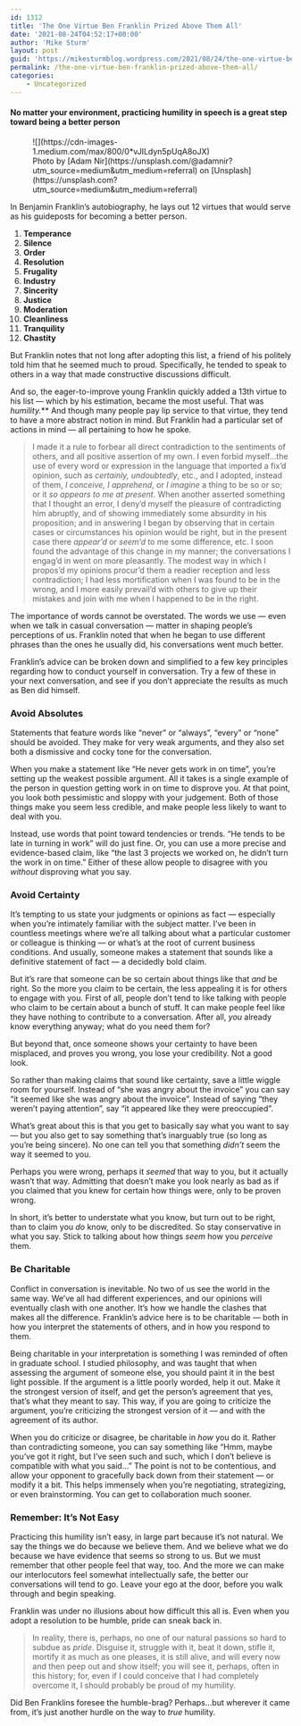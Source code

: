 ```yaml
---
id: 1312
title: 'The One Virtue Ben Franklin Prized Above Them All'
date: '2021-08-24T04:52:17+00:00'
author: 'Mike Sturm'
layout: post
guid: 'https://mikesturmblog.wordpress.com/2021/08/24/the-one-virtue-ben-franklin-prized-above-them-all/'
permalink: /the-one-virtue-ben-franklin-prized-above-them-all/
categories:
    - Uncategorized
---
```


#### No matter your environment, practicing humility in speech is a great step toward being a better person

<figure class="wp-caption">![](https://cdn-images-1.medium.com/max/800/0*vJILdyn5pUqA8oJX)<figcaption class="wp-caption-text">Photo by [Adam Nir](https://unsplash.com/@adamnir?utm_source=medium&utm_medium=referral) on [Unsplash](https://unsplash.com?utm_source=medium&utm_medium=referral)</figcaption></figure>In Benjamin Franklin’s autobiography, he lays out 12 virtues that would serve as his guideposts for becoming a better person.

1. **Temperance**
2. **Silence**
3. **Order**
4. **Resolution**
5. **Frugality**
6. **Industry**
7. **Sincerity**
8. **Justice**
9. **Moderation**
10. **Cleanliness**
11. **Tranquility**
12. **Chastity**

But Franklin notes that not long after adopting this list, a friend of his politely told him that he seemed much to proud. Specifically, he tended to speak to others in a way that made constructive discussions difficult.

And so, the eager-to-improve young Franklin quickly added a 13th virtue to his list — which by his estimation, became the most useful. That was **humility*.*** And though many people pay lip service to that virtue, they tend to have a more abstract notion in mind. But Franklin had a particular set of actions in mind — all pertaining to how he spoke.

> I made it a rule to forbear all direct contradiction to the sentiments of others, and all positive assertion of my own. I even forbid myself…the use of every word or expression in the language that imported a fix’d opinion, such as *certainly, undoubtedly*, etc., and I adopted, instead of them, *I conceive, I apprehend*, or *I imagine* a thing to be so or so; or it *so appears to me at present*. When another asserted something that I thought an error, I deny’d myself the pleasure of contradicting him abruptly, and of showing immediately some absurdity in his proposition; and in answering I began by observing that in certain cases or circumstances his opinion would be right, but in the present case there *appear’d* or *seem’d* to me some difference, etc. I soon found the advantage of this change in my manner; the conversations I engag’d in went on more pleasantly. The modest way in which I propos’d my opinions procur’d them a readier reception and less contradiction; I had less mortification when I was found to be in the wrong, and I more easily prevail’d with others to give up their mistakes and join with me when I happened to be in the right.

The importance of words cannot be overstated. The words we use — even when we talk in casual conversation — matter in shaping people’s perceptions of us. Franklin noted that when he began to use different phrases than the ones he usually did, his conversations went much better.

Franklin’s advice can be broken down and simplified to a few key principles regarding how to conduct yourself in conversation. Try a few of these in your next conversation, and see if you don’t appreciate the results as much as Ben did himself.

### Avoid Absolutes

Statements that feature words like “never” or “always”, “every” or “none” should be avoided. They make for very weak arguments, and they also set both a dismissive and cocky tone for the conversation.

When you make a statement like “He never gets work in on time”, you’re setting up the weakest possible argument. All it takes is a single example of the person in question getting work in on time to disprove you. At that point, you look both pessimistic and sloppy with your judgement. Both of those things make you seem less credible, and make people less likely to want to deal with you.

Instead, use words that point toward tendencies or trends. “He tends to be late in turning in work” will do just fine. Or, you can use a more precise and evidence-based claim, like “the last 3 projects we worked on, he didn’t turn the work in on time.” Either of these allow people to disagree with you *without* disproving what you say.

### Avoid Certainty

It’s tempting to us state your judgments or opinions as fact — especially when you’re intimately familiar with the subject matter. I’ve been in countless meetings where we’re all talking about what a particular customer or colleague is thinking — or what’s at the root of current business conditions. And usually, someone makes a statement that sounds like a definitive statement of fact — a decidedly bold claim.

But it’s rare that someone can be so certain about things like that *and* be right. So the more you claim to be certain, the less appealing it is for others to engage with you. First of all, people don’t tend to like talking with people who claim to be certain about a bunch of stuff. It can make people feel like they have nothing to contribute to a conversation. After all, *you* already know everything anyway; what do you need them for?

But beyond that, once someone shows your certainty to have been misplaced, and proves you wrong, you lose your credibility. Not a good look.

So rather than making claims that sound like certainty, save a little wiggle room for yourself. Instead of “she was angry about the invoice” you can say “it seemed like she was angry about the invoice”. Instead of saying “they weren’t paying attention”, say “it appeared like they were preoccupied”.

What’s great about this is that you get to basically say what you want to say — but you also get to say something that’s inarguably true (so long as you’re being sincere). No one can tell you that something *didn’t* seem the way it seemed to you.

Perhaps you were wrong, perhaps it *seemed* that way to you, but it actually wasn’t that way. Admitting that doesn’t make you look nearly as bad as if you claimed that you knew for certain how things were, only to be proven wrong.

In short, it’s better to understate what you know, but turn out to be right, than to claim you *do* know, only to be discredited. So stay conservative in what you say. Stick to talking about how things *seem* how you *perceive* them.

### Be Charitable

Conflict in conversation is inevitable. No two of us see the world in the same way. We’ve all had different experiences, and our opinions will eventually clash with one another. It’s how we handle the clashes that makes all the difference. Franklin’s advice here is to be charitable — both in how you interpret the statements of others, and in how you respond to them.

Being charitable in your interpretation is something I was reminded of often in graduate school. I studied philosophy, and was taught that when assessing the argument of someone else, you should paint it in the best light possible. If the argument is a little poorly worded, help it out. Make it the strongest version of itself, and get the person’s agreement that yes, that’s what they meant to say. This way, if you are going to criticize the argument, you’re criticizing the strongest version of it — and with the agreement of its author.

When you do criticize or disagree, be charitable in *how* you do it. Rather than contradicting someone, you can say something like “Hmm, maybe you’ve got it right, but I’ve seen such and such, which I don’t believe is compatible with what you said…” The point is not to be contentious, and allow your opponent to gracefully back down from their statement — or modify it a bit. This helps immensely when you’re negotiating, strategizing, or even brainstorming. You can get to collaboration much sooner.

### Remember: It’s Not Easy

Practicing this humility isn’t easy, in large part because it’s not natural. We say the things we do because we believe them. And we believe what we do because we have evidence that seems so strong to us. But we must remember that other people feel that way, too. And the more we can make our interlocutors feel somewhat intellectually safe, the better our conversations will tend to go. Leave your ego at the door, before you walk through and begin speaking.

Franklin was under no illusions about how difficult this all is. Even when you adopt a resolution to be humble, pride can sneak back in.

> In reality, there is, perhaps, no one of our natural passions so hard to subdue as *pride*. Disguise it, struggle with it, beat it down, stifle it, mortify it as much as one pleases, it is still alive, and will every now and then peep out and show itself; you will see it, perhaps, often in this history; for, even if I could conceive that I had completely overcome it, I should probably be proud of my humility.

Did Ben Franklins foresee the humble-brag? Perhaps…but wherever it came from, it’s just another hurdle on the way to *true* humility.